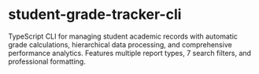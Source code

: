 # student-grade-tracker-cli
TypeScript CLI for managing student academic records with automatic grade calculations, hierarchical data processing, and comprehensive performance analytics. Features multiple report types, 7 search filters, and professional formatting.

